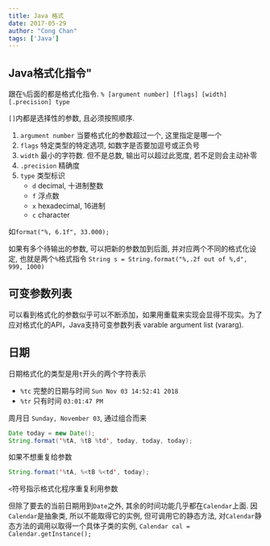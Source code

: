 ```yaml
---
title: Java 格式
date: 2017-05-29
author: "Cong Chan"
tags: ['Java']
---
```

## Java格式化指令"
跟在`%`后面的都是格式化指令.
`% [argument number] [flags] [width] [.precision] type`
<!-- more -->
`[]`内都是选择性的参数, 且必须按照顺序.
1. `argument number` 当要格式化的参数超过一个, 这里指定是哪一个
2. `flags` 特定类型的特定选项, 如数字是否要加逗号或正负号
3. `width` 最小的字符数. 但不是总数, 输出可以超过此宽度, 若不足则会主动补零
4. `.precision` 精确度
5. `type` 类型标识
    * `d` decimal, 十进制整数
    * `f` 浮点数
    * `x` hexadecimal, 16进制
    * `c` character

如`format("%, 6.1f", 33.000);`

如果有多个待输出的参数, 可以把新的参数加到后面, 并对应两个不同的格式化设定, 也就是两个`%`格式指令 `String s = String.format("%,.2f out of %,d", 999, 1000)`

## 可变参数列表
可以看到格式化的参数似乎可以不断添加，如果用重载来实现会显得不现实。为了应对格式化的API，Java支持可变参数列表 varable argument list (vararg).

## 日期
日期格式化的类型是用`t`开头的两个字符表示
* `%tc` 完整的日期与时间 `Sun Nov 03 14:52:41 2018`
* `%tr` 只有时间 `03:01:47 PM`

周月日
`Sunday, November 03`, 通过组合而来
```java
Date today = new Date();
String.format('%tA, %tB %td', today, today, today);
```
如果不想重复给参数
```java
String.format('%tA, %<tB %<td', today);
```
`<`符号指示格式化程序重复利用参数

但除了要去的当前日期用到`Date`之外, 其余的时间功能几乎都在`Calendar`上面.
因`Calendar`是抽象类, 所以不能取得它的实例, 但可调用它的静态方法, 对`Calendar`静态方法的调用以取得一个具体子类的实例, `Calendar cal = Calendar.getInstance();` 
